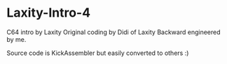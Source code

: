 # Laxity-Intro-4
C64 intro by Laxity 
Original coding by Didi of Laxity
Backward engineered by me. 

Source code is KickAssembler but easily converted to others :)

